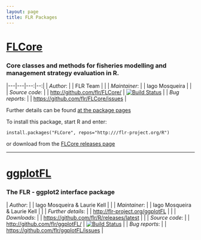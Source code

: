 ```yaml
---
layout: page
title: FLR Packages
---
```


# [FLCore](http://flr-project.org/FLCore)

### Core classes and methods for fisheries modelling and management strategy evaluation in R.

|---|---|---:|--:|
| *Author*:           |  | FLR Team  |  |
| *Maintainer*:       |  | Iago Mosqueira  |  |
| *Source code*:      |  | <http://github.com/flr/FLCore/> |  [![Build Status](https://travis-ci.org/flr/FLCore.svg?branch=master)](https://travis-ci.org/flr/FLCore) |
| *Bug reports*:      |  | <https://github.com/flr/FLCore/issues> | 

Further details can be found [at the package pages](http://flr-project.org/FLCore)

To install this package, start R and enter:

	install.packages("FLCore", repos="http:///flr-project.org/R")

or download from the [FLCore releases page](https://github.com/flr/FLCore/releases/latest)

___

# [ggplotFL](http://flr-project.org/ggplotFL)

### The FLR - ggplot2 interface package

| *Author*:           |  | Iago Mosqueira & Laurie Kell  |  |
| *Maintainer*:       |  | Iago Mosqueira & Laurie Kell  |  |
| *Further details*:  |  | <http://flr-project.org/ggplotFL> |  |
| *Downloads*:        |  | <https://github.com/flr/R/releases/latest> |  |
| *Source code*:      |  | <http://github.com/flr/ggplotFL/> |  [![Build Status](https://travis-ci.org/flr/ggplotFL.svg?branch=master)](https://travis-ci.org/flr/ggplotFL) |
| *Bug reports*:      |  | <https://github.com/flr/ggplotFL/issues> | 

